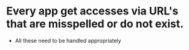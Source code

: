 # Every app get accesses via URL's that are misspelled or do not exist.
* All these need to be handled appropriately
